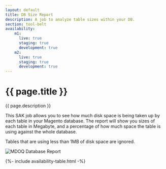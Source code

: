 ```yaml
---
layout: default
title: DB Size Report
description: A job to analyze table sizes within your DB.
section: tool-belt
availability:
    m1:
      live: true
      staging: true
      development: true
    m2:
      live: true
      staging: true
      development: true
---
```


# {{ page.title }}
{{ page.description }}

This SAK job allows you to see how much disk space is being taken up by each table in your Magento database. The report will show you sizes of each table in Megabyte, and a percentage of how much space the table is using against the whole database.

Tables that are using less than 1MB of disk space are ignored.

<img src="/assets/img/db-report.jpg" alt="MDOQ Database Report" />

{%- include availability-table.html -%}